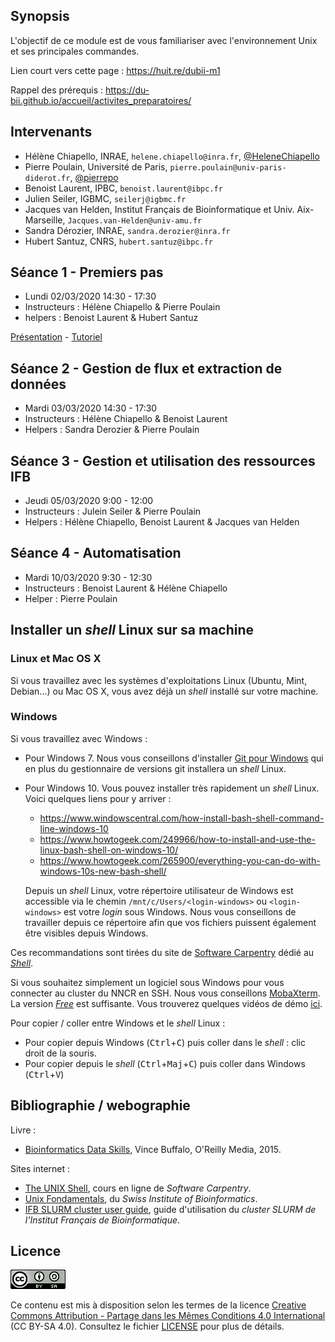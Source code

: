 ## Synopsis

L'objectif de ce module est de vous familiariser avec l'environnement Unix et ses principales commandes.

Lien court vers cette page : <https://huit.re/dubii-m1>

Rappel des prérequis : <https://du-bii.github.io/accueil/activites_preparatoires/>


## Intervenants

- Hélène Chiapello, INRAE, `helene.chiapello@inra.fr`, [@HeleneChiapello](https://twitter.com/HeleneChiapello)
- Pierre Poulain, Université de Paris, `pierre.poulain@univ-paris-diderot.fr`, [@pierrepo](https://twitter.com/pierrepo)
- Benoist Laurent, IPBC, `benoist.laurent@ibpc.fr`
- Julien Seiler, IGBMC, `seilerj@igbmc.fr`
- Jacques van Helden, Institut Français de Bioinformatique et Univ. Aix-Marseille, `Jacques.van-Helden@univ-amu.fr`
- Sandra Dérozier, INRAE, `sandra.derozier@inra.fr`
- Hubert Santuz, CNRS, `hubert.santuz@ibpc.fr`


## Séance 1 - Premiers pas

- Lundi 02/03/2020 14:30 - 17:30
- Instructeurs : Hélène Chiapello & Pierre Poulain
- helpers : Benoist Laurent & Hubert Santuz

[Présentation](seance1/slides/index.html) - [Tutoriel](seance1/tutorial/README.md)


## Séance 2 - Gestion de flux et extraction de données

- Mardi 03/03/2020 14:30 - 17:30
- Instructeurs : Hélène Chiapello & Benoist Laurent
- Helpers : Sandra Derozier & Pierre Poulain

<!--
[Présentation + TP](seance2/slides/index.html)
-->

## Séance 3 - Gestion et utilisation des ressources IFB

- Jeudi 05/03/2020 9:00 - 12:00
- Instructeurs : Julein Seiler & Pierre Poulain
- Helpers : Hélène Chiapello, Benoist Laurent & Jacques van Helden

<!--
[Tutoriel](seance3/tutorial/README.md)

[Changer son prompt](seance3/slides/index.html)
-->

## Séance 4 - Automatisation

- Mardi 10/03/2020 9:30 - 12:30
- Instructeurs : Benoist Laurent & Hélène Chiapello
- Helper : Pierre Poulain

<!--
[Tutoriel](seance4/tutorial/README.md)

[Présentation](seance4/slides/index.html)
-->


## Installer un *shell* Linux sur sa machine

### Linux et Mac OS X

Si vous travaillez avec les systèmes d'exploitations Linux (Ubuntu, Mint, Debian...) ou Mac OS X, vous avez déjà un *shell* installé sur votre machine.

### Windows

Si vous travaillez avec Windows :

- Pour Windows 7. Nous vous conseillons d'installer [Git pour Windows](https://git-for-windows.github.io/) qui en plus du gestionnaire de versions git installera un *shell* Linux.
- Pour Windows 10. Vous pouvez installer très rapidement un *shell* Linux. Voici quelques liens pour y arriver :
    + <https://www.windowscentral.com/how-install-bash-shell-command-line-windows-10>
    + <https://www.howtogeek.com/249966/how-to-install-and-use-the-linux-bash-shell-on-windows-10/>
    + <https://www.howtogeek.com/265900/everything-you-can-do-with-windows-10s-new-bash-shell/>

    Depuis un *shell* Linux, votre répertoire utilisateur de Windows est accessible via le chemin `/mnt/c/Users/<login-windows>` ou `<login-windows>` est votre *login* sous Windows. Nous vous conseillons de travailler depuis ce répertoire afin que vos fichiers puissent également être visibles depuis Windows.

Ces recommandations sont tirées du site de [Software Carpentry](https://carpentries.org/) dédié au [*Shell*](http://swcarpentry.github.io/shell-novice/setup.html).

Si vous souhaitez simplement un logiciel sous Windows pour vous connecter au cluster du NNCR en SSH. Nous vous conseillons [MobaXterm](https://mobaxterm.mobatek.net/). La version [*Free*](https://mobaxterm.mobatek.net/download.html) est suffisante. Vous trouverez quelques vidéos de démo [ici](https://mobaxterm.mobatek.net/demo.html).

Pour copier / coller entre Windows et le *shell* Linux :

- Pour copier depuis Windows (<kbd>Ctrl</kbd>+<kbd>C</kbd>) puis coller dans le *shell* : clic droit de la souris.
- Pour copier depuis le *shell* (<kbd>Ctrl</kbd>+<kbd>Maj</kbd>+<kbd>C</kbd>) puis coller dans Windows (<kbd>Ctrl</kbd>+<kbd>V</kbd>)


## Bibliographie / webographie

Livre :

- [Bioinformatics Data Skills](http://shop.oreilly.com/product/0636920030157.do), Vince Buffalo, O'Reilly Media, 2015.

Sites internet :

- [The UNIX Shell](http://swcarpentry.github.io/shell-novice/), cours en ligne de *Software Carpentry*.
- [Unix Fondamentals](https://edu.sib.swiss/pluginfile.php/2878/mod_resource/content/4/couselab-html/content.html), du *Swiss Institute of Bioinformatics*.
- [IFB SLURM cluster user guide](http://taskforce-nncr.gitlab.cluster.france-bioinformatique.fr/doc/slurm_user_guide/), guide d'utilisation du *cluster SLURM de l'Institut Français de Bioinformatique*.


## Licence

![](img/CC-BY-SA.png)

Ce contenu est mis à disposition selon les termes de la licence [Creative Commons Attribution - Partage dans les Mêmes Conditions 4.0 International](https://creativecommons.org/licenses/by-sa/4.0/deed.fr) (CC BY-SA 4.0). Consultez le fichier [LICENSE](LICENSE) pour plus de détails.
